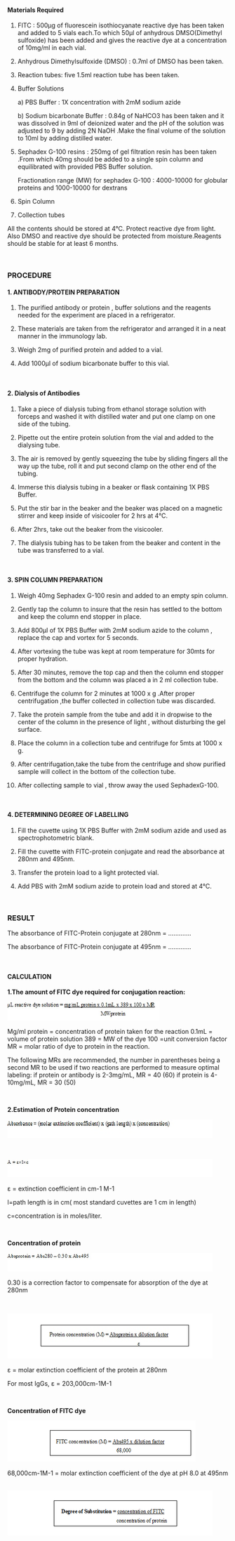 #### Materials Required


1. FITC : 500µg of fluorescein isothiocyanate reactive dye has been taken and added to 5 vials each.To which 50µl of anhydrous DMSO(Dimethyl sulfoxide)  has been  added and gives the reactive dye at a concentration of 10mg/ml in each vial.

2. Anhydrous Dimethylsulfoxide (DMSO) : 0.7ml of DMSO has been taken. 

3. Reaction tubes: five 1.5ml reaction tube has been taken. 

4. Buffer Solutions

    a) PBS Buffer : 1X concentration with 2mM sodium azide

    b) Sodium bicarbonate Buffer :  0.84g of NaHCO3  has been taken and it was dissolved in 9ml of deionized water and the pH of the solution was adjusted to 9 by adding 2N NaOH .Make the final volume of the solution to 10ml by adding distilled water.

 

5. Sephadex G-100 resins : 250mg of gel filtration resin has been taken .From which  40mg should be added to a single spin column and  equilibrated with provided PBS Buffer solution.

    Fractionation range (MW) for sephadex G-100 :   4000-10000 for globular proteins and  1000-10000 for dextrans

 

6. Spin Column


7. Collection tubes

 

All the contents should be stored at 4°C. Protect reactive dye from light. Also DMSO and reactive dye should be protected from moisture.Reagents should be stable for at least 6 months.


&nbsp;

 

### PROCEDURE
 



#### 1. ANTIBODY/PROTEIN PREPARATION
 

1. The purified antibody or protein , buffer solutions and the reagents needed for the experiment are placed in a refrigerator.
 

2. These materials are taken from the refrigerator and arranged it in a neat manner  in the immunology lab.
 

3. Weigh 2mg of purified protein and added to a vial.
 

4. Add 1000µl of sodium bicarbonate buffer to this vial.
 

&nbsp;


#### 2. Dialysis of Antibodies

 

1. Take a piece of dialysis tubing from ethanol storage solution with forceps and washed it with distilled water and put one clamp on one side of the tubing.
 

2. Pipette out the entire protein solution from the vial and added to the dialysing tube.
 

3. The air is removed by gently squeezing the tube by sliding fingers all the way up the tube, roll it and  put second clamp on the other end of the tubing.
 

4. Immerse this dialysis tubing in a beaker or flask containing 1X PBS Buffer.
 

5. Put the stir bar in the beaker and the beaker was placed on a magnetic stirrer and keep inside of  visicooler for 2 hrs  at 4°C.
 

6. After 2hrs, take out the beaker  from the visicooler.
 

7. The dialysis tubing has to be taken from the beaker  and content in the tube was transferred to a vial.
 

&nbsp;


#### 3. SPIN COLUMN PREPARATION
 

1. Weigh 40mg Sephadex G-100 resin and added to an empty spin column.
 

2. Gently tap the column to insure that the resin has settled to the bottom and keep the column end stopper in place.
 

3. Add 800μl of 1X PBS Buffer with 2mM sodium azide to the column , replace the  cap and vortex for 5 seconds.
 

4. After vortexing the tube was kept at room temperature for 30mts for proper hydration.  
 

5. After 30 minutes, remove the top cap and then the column end stopper from the bottom and the column was  placed a  in 2 ml collection tube.
 

6. Centrifuge the column for 2 minutes at 1000 x g .After proper centrifugation ,the  buffer collected in collection tube was discarded.
 

7. Take the protein  sample from the tube and add it in dropwise to the center of the column in the presence of light , without disturbing the gel surface.  
 

8. Place the column in a collection tube and centrifuge for 5mts  at 1000 x g.
 

9. After centrifugation,take the tube from the centrifuge and show purified sample will collect in the bottom of the collection tube.
 

10. After collecting sample to vial , throw away the used SephadexG-100. 
 

&nbsp;


#### 4. DETERMINING DEGREE OF LABELLING
 
1. Fill the cuvette using 1X PBS Buffer with 2mM sodium azide  and used as spectrophotometric blank.
 

2. Fill the cuvette with FITC-protein conjugate and read the absorbance at 280nm and 495nm.
 

3. Transfer the protein load to a light protected vial.
 

4. Add PBS with 2mM sodium azide to protein load and stored  at 4°C.
 

 

&nbsp;


 

### RESULT
 



The absorbance of FITC-Protein conjugate at 280nm = ………….
 

The absorbance of FITC-Protein conjugate at 495nm = ………….

 
&nbsp;



#### CALCULATION
 

**1.The amount of FITC dye required for conjugation reaction:**
 
 



<img src="images/2.jpg" title=""/>
 

 

Mg/ml protein = concentration of protein taken for the reaction
0.1mL = volume of protein solution
389 = MW of the dye
100 =unit conversion factor
MR = molar ratio of dye to protein in the reaction.

 

The following MRs are recommended, the number in parentheses being a second MR to be used if two reactions are performed to measure optimal labeling:  if protein or antibody is 2-3mg/mL, MR = 40 (60)  if protein is 4-10mg/mL, MR = 30 (50)
 

 
&nbsp;



 **2.Estimation of Protein concentration**
 

  


<img src="images/3.jpg" title=""/>

&nbsp;

<img src="images/4.jpg" title=""/>

                                                            

ε  = extinction coefficient in cm-1 M-1

l=path length is in cm( most standard cuvettes are 1 cm in length)

c=concentration is in moles/liter.


&nbsp;



**Concentration of protein**

 


<img src="images/5.jpg" title=""/> 

 

0.30 is a correction factor to compensate for absorption of the dye at 280nm

&nbsp;

<img src="images/6.jpg" title=""/> 
 

ε =  molar extinction coefficient of the protein at 280nm

For most IgGs, ε = 203,000cm-1M-1
 

&nbsp;


**Concentration of FITC dye**

 
<img src="images/7.png" title=""/> 

                                              

 

68,000cm-1M-1 = molar extinction coefficient of the dye at pH 8.0 at 495nm
&nbsp;

<img src="images/8.png" title=""/> 

 

                                                       
